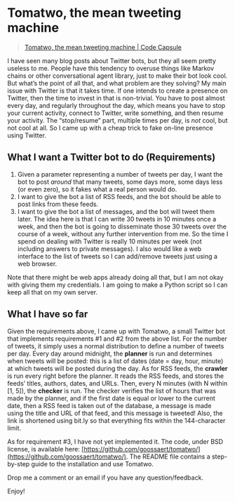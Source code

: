 # Tomatwo, the mean tweeting machine

> [Tomatwo, the mean tweeting machine | Code Capsule](https://codecapsule.com/2011/02/20/tomatwo-the-mean-tweeting-machine/)

I have seen many blog posts about Twitter bots, but they all seem pretty useless to me. People have this tendency to overuse things like Markov chains or other conversational agent library, just to make their bot look cool. But what’s the point of all that, and what problem are they solving? My main issue with Twitter is that it takes time. If one intends to create a presence on Twitter, then the time to invest in that is non-trivial. You have to post almost every day, and regularly throughout the day, which means you have to stop your current activity, connect to Twitter, write something, and then resume your activity. The “stop/resume” part, multiple times per day, is *not* cool, but not cool at all. So I came up with a cheap trick to fake on-line presence using Twitter.

## What I want a Twitter bot to do (Requirements)

1. Given a parameter representing a number of tweets per day, I want the bot to post *around* that many tweets, some days more, some days less (or even zero), so it fakes what a real person would do.
2. I want to give the bot a list of RSS feeds, and the bot should be able to post links from these feeds.
3. I want to give the bot a list of messages, and the bot will tweet them later. The idea here is that I can write 30 tweets in 10 minutes once a week, and then the bot is going to disseminate those 30 tweets over the course of a week, without any further intervention from me. So the time I spend on dealing with Twitter is really 10 minutes per week (not including answers to private messages). I also would like a web interface to the list of tweets so I can add/remove tweets just using a web browser.

Note that there might be web apps already doing all that, but I am not okay with giving them my credentials. I am going to make a Python script so I can keep all that on my own server.

## What I have so far

Given the requirements above, I came up with Tomatwo, a small Twitter bot that implements requirements #1 and #2 from the above list. For the number of tweets, it simply uses a normal distribution to define a number of tweets per day. Every day around midnight, the **planner** is run and determines when tweets will be posted: this is a list of dates (date = day, hour, minute) at which tweets will be posted during the day. As for RSS feeds, the **crawler** is run every right before the planner. It reads the RSS feeds, and stores the feeds’ titles, authors, dates, and URLs. Then, every N minutes (with N within [1, 5]), the **checker** is run. The checker verifies the list of hours that was made by the planner, and if the first date is equal or lower to the current date, then a RSS feed is taken out of the database, a message is made using the title and URL of that feed, and this message is tweeted! Also, the link is shortened using bit.ly so that everything fits within the 144-character limit.

As for requirement #3, I have not yet implemented it. The code, under BSD license, is available here: [https://github.com/goossaert/tomatwo/](https://github.com/goossaert/tomatwo/). The README file contains a step-by-step guide to the installation and use Tomatwo.

Drop me a comment or an email if you have any question/feedback.

Enjoy!
